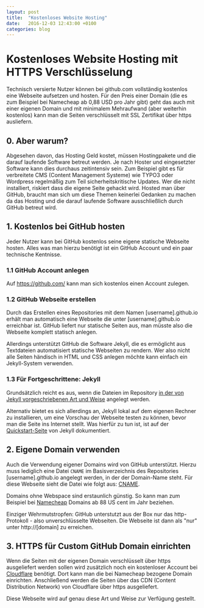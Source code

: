 ```yaml
---
layout: post
title:  "Kostenloses Website Hosting"
date:   2016-12-03 12:43:00 +0100
categories: blog
---
```


# Kostenloses Website Hosting mit HTTPS Verschlüsselung

Technisch versierte Nutzer können bei github.com vollständig kostenlos eine Webseite aufsetzen und hosten. Für den Preis einer Domain (die es zum Beispiel bei Namecheap ab 0,88 USD pro Jahr gibt) geht das auch mit einer eigenen Domain und mit minimalem Mehraufwand (aber weiterhin kostenlos) kann man die Seiten verschlüsselt mit SSL Zertifikat über https ausliefern.

## 0. Aber warum?

Abgesehen davon, das Hosting Geld kostet, müssen Hostingpakete und die darauf laufende Software betreut werden. Je nach Hoster und eingesetzter Software kann dies durchaus zeitintensiv sein. Zum Beispiel gibt es für verbreitete CMS (Content Management Systeme) wie TYPO3 oder Wordpress regelmäßig zum Teil sicherheitskritische Updates. Wer die nicht installiert, riskiert dass die eigene Seite gehackt wird. Hosted man über GitHub, braucht man sich um diese Themen keinerlei Gedanken zu machen da das Hosting und die darauf laufende Software ausschließlich durch GitHub betreut wird.

## 1. Kostenlos bei GitHub hosten

Jeder Nutzer kann bei GitHub kostenlos seine eigene statische Webseite hosten. Alles was man hierzu benötigt ist ein GitHub Account und ein paar technische Kentnisse.

### 1.1 GitHub Account anlegen

Auf https://github.com/ kann man sich kostenlos einen Account zulegen.

### 1.2 GitHub Webseite erstellen

Durch das Erstellen eines Repositories mit dem Namen [username].github.io erhält man automatisch eine Webseite die unter [username].github.io erreichbar ist. GitHub liefert nur statische Seiten aus, man müsste also die Webseite komplett statisch anlegen.

Allerdings unterstützt GitHub die Software Jekyll, die es ermöglicht aus Textdateien automatisiert statische Webseiten zu rendern. Wer also nicht alle Seiten händisch in HTML und CSS anlegen möchte kann einfach ein Jekyll-System verwenden. 

### 1.3 Für Fortgeschrittene: Jekyll

Grundsätzlich reicht es aus, wenn die Dateien im Repository [in der von Jekyll vorgeschriebenen Art und Weise][jekyll-filestructure] angelegt werden.

Alternativ bietet es sich allerdings an, Jekyll lokal auf dem eigenen Rechner zu installieren, um eine Vorschau der Webseite testen zu können, bevor man die Seite ins Internet stellt. Was hierfür zu tun ist, ist auf der [Quickstart-Seite][jekyll-quickstart] von Jekyll dokumentiert.


## 2. Eigene Domain verwenden

Auch die Verwendung eigener Domains wird von GitHub unterstützt. Hierzu muss lediglich eine Datei `CNAME` im Basisverzeichnis des Repositories [username].github.io angelegt werden, in der der Domain-Name steht. Für diese Webseite sieht die Datei wie folgt aus: [CNAME][cname-github].

Domains ohne Webspace sind erstaunlich günstig. So kann man zum Beispiel bei [Namecheap][namecheap] Domains ab 88 US cent im Jahr beziehen.

Einziger Wehrmutstropfen: GitHub unterstutzt aus der Box nur das http-Protokoll - also unverschlüsselte Webseiten. Die Webseite ist dann als "nur" unter http://[domain] zu erreichen.

## 3. HTTPS für Custom GitHub Domain einrichten

Wenn die Seiten mit der eigenen Domain verschlüsselt über https ausgeliefert werden sollen wird zusätzlich noch ein kostenloser Account bei [Cloudflare][cloudflare] benötigt. Dort kann man die bei Namecheap bezogene Domain einrichten. Anschließend werden die Seiten über das CDN (Content Distribution Network) von Cloudflare über https ausgeliefert.

Diese Webseite wird auf genau diese Art und Weise zur Verfügung gestellt.

[cname-github]: https://github.com/zechendorf/zechendorf.github.io/blob/master/CNAME
[jekyll-filestructure]: https://jekyllrb.com/docs/structure/
[jekyll-quickstart]: https://jekyllrb.com/docs/quickstart/
[namecheap]: https://www.namecheap.com
[cloudflare]: https://www.cloudflare.com
